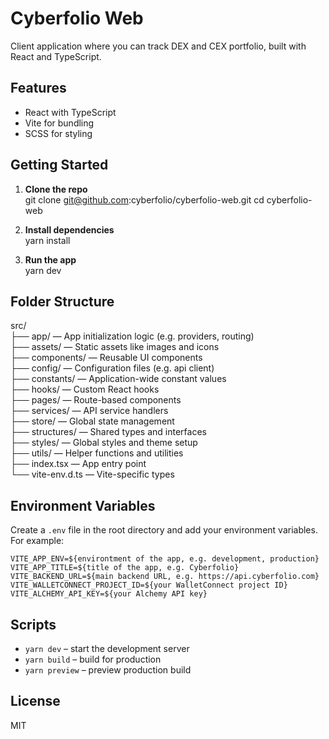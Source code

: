 # Cyberfolio Web

Client application where you can track DEX and CEX portfolio, built with React and TypeScript.

## Features

- React with TypeScript
- Vite for bundling
- SCSS for styling

## Getting Started

1. **Clone the repo**  
   git clone git@github.com:cyberfolio/cyberfolio-web.git
   cd cyberfolio-web

2. **Install dependencies**  
   yarn install

3. **Run the app**  
   yarn dev

## Folder Structure

src/  
 ├── app/ — App initialization logic (e.g. providers, routing)  
 ├── assets/ — Static assets like images and icons  
 ├── components/ — Reusable UI components  
 ├── config/ — Configuration files (e.g. api client)  
 ├── constants/ — Application-wide constant values  
 ├── hooks/ — Custom React hooks  
 ├── pages/ — Route-based components  
 ├── services/ — API service handlers  
 ├── store/ — Global state management  
 ├── structures/ — Shared types and interfaces  
 ├── styles/ — Global styles and theme setup  
 ├── utils/ — Helper functions and utilities  
 ├── index.tsx — App entry point  
 └── vite-env.d.ts — Vite-specific types

## Environment Variables

Create a `.env` file in the root directory and add your environment variables. For example:

```env
VITE_APP_ENV=${environtment of the app, e.g. development, production}
VITE_APP_TITLE=${title of the app, e.g. Cyberfolio}
VITE_BACKEND_URL=${main backend URL, e.g. https://api.cyberfolio.com}
VITE_WALLETCONNECT_PROJECT_ID=${your WalletConnect project ID}
VITE_ALCHEMY_API_KEY=${your Alchemy API key}

```

## Scripts

- `yarn dev` – start the development server
- `yarn build` – build for production
- `yarn preview` – preview production build

## License

MIT
